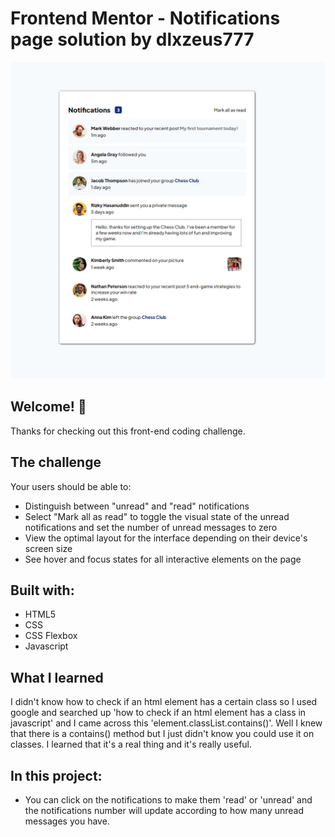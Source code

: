# Frontend Mentor - Notifications page solution by dlxzeus777

![Design preview for the Notifications page coding challenge](./images/desktop.png)

## Welcome! 👋

Thanks for checking out this front-end coding challenge.

## The challenge

Your users should be able to: 

- Distinguish between "unread" and "read" notifications
- Select "Mark all as read" to toggle the visual state of the unread notifications and set the number of unread messages to zero
- View the optimal layout for the interface depending on their device's screen size
- See hover and focus states for all interactive elements on the page

## Built with:

- HTML5
- CSS
- CSS Flexbox
- Javascript

## What I learned

I didn't know how to check if an html element has a certain class so I used google and searched up 'how to check if an html element has a class in javascript' and I came across this 'element.classList.contains()'. Well I knew that there is a contains() method but I just didn't know you could use it on classes. I learned that it's a real thing and it's really useful.

## In this project:

- You can click on the notifications to make them 'read' or 'unread' and the notifications number will update according to how many unread messages you have.